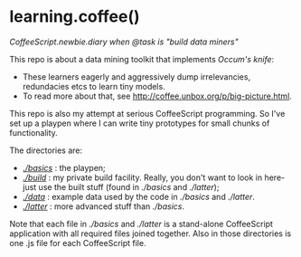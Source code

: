 learning.coffee()
=================

_CoffeeScript.newbie.diary when @task is "build data miners"_

This repo is about a data mining toolkit that implements _Occum's knife_:

* These learners eagerly and aggressively dump irrelevancies, 
redundacies etcs to learn tiny models. 
* To read more about that, see http://coffee.unbox.org/p/big-picture.html.

This repo is also my attempt at serious CoffeeScript programming. So I've set up
a playpen where I can write tiny prototypes for small chunks of functionality.

The directories are:

* _[./basics](https://github.com/timm/coffee-mine/tree/master/basics)_ 
: the playpen; 
* _[./build](https://github.com/timm/coffee-mine/tree/master/build)_ 
: my private build facility. Really, you don't want to look in here-
just use the 
built stuff (found in _./basics_ and _./latter_);
* _[./data](https://github.com/timm/coffee-mine/tree/master/data)_ 
: example data used by the code in _./basics_ and _./latter_.
* _[./latter](https://github.com/timm/coffee-mine/tree/master/latter)_ 
: more advanced stuff than _./basics_.

Note that each file in _./basics_ and _./latter_ is
a  stand-alone CoffeeScript application with all required files joined together. 
Also in those directories is one .js file for each CoffeeScript file. 
